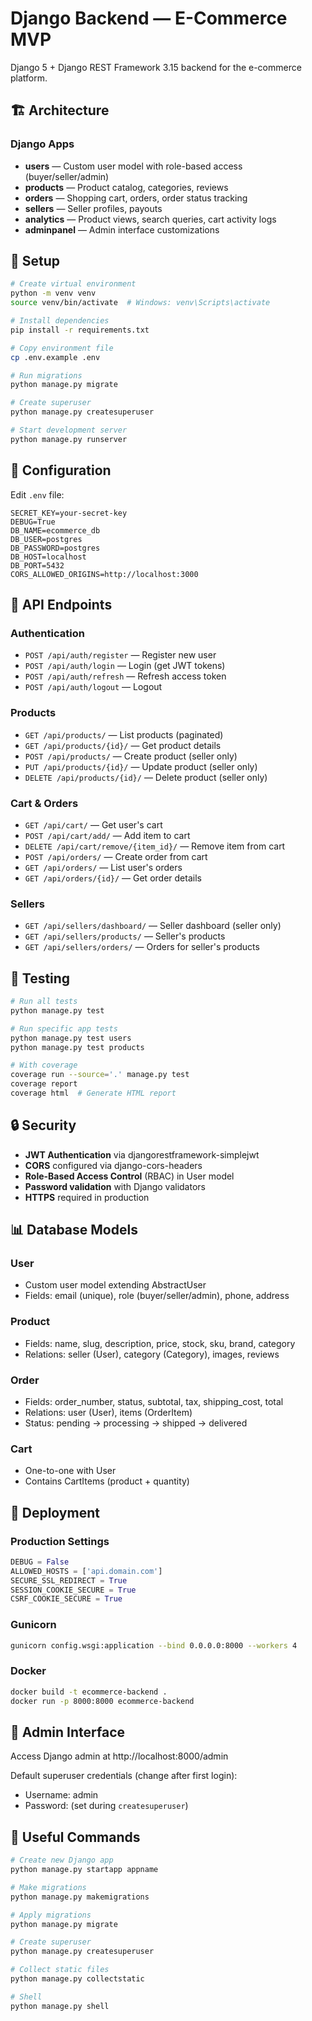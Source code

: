 # Django Backend — E-Commerce MVP

Django 5 + Django REST Framework 3.15 backend for the e-commerce platform.

## 🏗️ Architecture

### Django Apps

- **users** — Custom user model with role-based access (buyer/seller/admin)
- **products** — Product catalog, categories, reviews
- **orders** — Shopping cart, orders, order status tracking
- **sellers** — Seller profiles, payouts
- **analytics** — Product views, search queries, cart activity logs
- **adminpanel** — Admin interface customizations

## 🚀 Setup

```bash
# Create virtual environment
python -m venv venv
source venv/bin/activate  # Windows: venv\Scripts\activate

# Install dependencies
pip install -r requirements.txt

# Copy environment file
cp .env.example .env

# Run migrations
python manage.py migrate

# Create superuser
python manage.py createsuperuser

# Start development server
python manage.py runserver
```

## 🔧 Configuration

Edit `.env` file:

```env
SECRET_KEY=your-secret-key
DEBUG=True
DB_NAME=ecommerce_db
DB_USER=postgres
DB_PASSWORD=postgres
DB_HOST=localhost
DB_PORT=5432
CORS_ALLOWED_ORIGINS=http://localhost:3000
```

## 📡 API Endpoints

### Authentication
- `POST /api/auth/register` — Register new user
- `POST /api/auth/login` — Login (get JWT tokens)
- `POST /api/auth/refresh` — Refresh access token
- `POST /api/auth/logout` — Logout

### Products
- `GET /api/products/` — List products (paginated)
- `GET /api/products/{id}/` — Get product details
- `POST /api/products/` — Create product (seller only)
- `PUT /api/products/{id}/` — Update product (seller only)
- `DELETE /api/products/{id}/` — Delete product (seller only)

### Cart & Orders
- `GET /api/cart/` — Get user's cart
- `POST /api/cart/add/` — Add item to cart
- `DELETE /api/cart/remove/{item_id}/` — Remove item from cart
- `POST /api/orders/` — Create order from cart
- `GET /api/orders/` — List user's orders
- `GET /api/orders/{id}/` — Get order details

### Sellers
- `GET /api/sellers/dashboard/` — Seller dashboard (seller only)
- `GET /api/sellers/products/` — Seller's products
- `GET /api/sellers/orders/` — Orders for seller's products

## 🧪 Testing

```bash
# Run all tests
python manage.py test

# Run specific app tests
python manage.py test users
python manage.py test products

# With coverage
coverage run --source='.' manage.py test
coverage report
coverage html  # Generate HTML report
```

## 🔒 Security

- **JWT Authentication** via djangorestframework-simplejwt
- **CORS** configured via django-cors-headers
- **Role-Based Access Control** (RBAC) in User model
- **Password validation** with Django validators
- **HTTPS** required in production

## 📊 Database Models

### User
- Custom user model extending AbstractUser
- Fields: email (unique), role (buyer/seller/admin), phone, address

### Product
- Fields: name, slug, description, price, stock, sku, brand, category
- Relations: seller (User), category (Category), images, reviews

### Order
- Fields: order_number, status, subtotal, tax, shipping_cost, total
- Relations: user (User), items (OrderItem)
- Status: pending → processing → shipped → delivered

### Cart
- One-to-one with User
- Contains CartItems (product + quantity)

## 🚢 Deployment

### Production Settings
```python
DEBUG = False
ALLOWED_HOSTS = ['api.domain.com']
SECURE_SSL_REDIRECT = True
SESSION_COOKIE_SECURE = True
CSRF_COOKIE_SECURE = True
```

### Gunicorn
```bash
gunicorn config.wsgi:application --bind 0.0.0.0:8000 --workers 4
```

### Docker
```bash
docker build -t ecommerce-backend .
docker run -p 8000:8000 ecommerce-backend
```

## 📝 Admin Interface

Access Django admin at http://localhost:8000/admin

Default superuser credentials (change after first login):
- Username: admin
- Password: (set during `createsuperuser`)

## 🔗 Useful Commands

```bash
# Create new Django app
python manage.py startapp appname

# Make migrations
python manage.py makemigrations

# Apply migrations
python manage.py migrate

# Create superuser
python manage.py createsuperuser

# Collect static files
python manage.py collectstatic

# Shell
python manage.py shell
```

